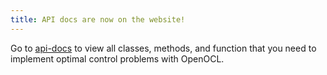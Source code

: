 ```yaml
---
title: API docs are now on the website!
---
```


Go to [api-docs](../api-docs.html) to view all classes, methods, and function that you need to implement optimal control problems with OpenOCL.


